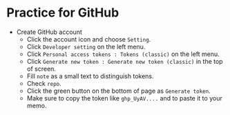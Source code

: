 # Practice for GitHub

- Create GitHub account
  - Click the account icon and choose `Setting`.
  - Click `Developer setting` on the left menu.
  - Click `Personal access tokens : Tokens (classic)` on the left menu.
  - Click `Generate new token : Generate new token (classic)` in the top of screen.
  - Fill `note` as a small text to distinguish tokens.
  - Check `repo`.
  - Click the green button on the bottom of page as `Generate token`.
  - Make sure to copy the token like `ghp_UyAV....` and to paste it to your memo.
